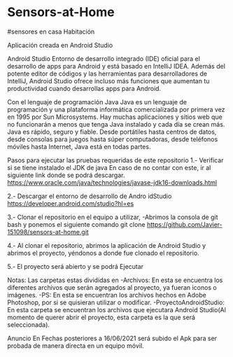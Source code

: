 # Sensors-at-Home
#sensores en casa Habitación 

Aplicación creada en Android Studio
    
 
Android Studio 
            Entorno de desarrollo integrado (IDE) oficial para el desarrollo de apps para Android y está basado en IntelliJ IDEA. Además del potente editor de códigos y las herramientas para desarrolladores de IntelliJ, Android Studio ofrece incluso más funciones que aumentan tu productividad cuando desarrollas apps para Android.

Con el lenguaje de programación Java
Java es un lenguaje de programación y una plataforma informática comercializada por primera vez en 1995 por Sun Microsystems. Hay muchas aplicaciones y sitios web que no funcionarán a menos que tenga Java instalado y cada día se crean más. Java es rápido, seguro y fiable. Desde portátiles hasta centros de datos, desde consolas para juegos hasta súper computadoras, desde teléfonos móviles hasta Internet, Java está en todas partes.


Pasos para ejecutar las pruebas requeridas de este repositorio
1.- Verificar si se tiene instalado el JDK de java
En caso de no contar con este, ir al siguiente link donde se podrá descargar.
https://www.oracle.com/java/technologies/javase-jdk16-downloads.html

2.- Descargar el entorno de desarrollo de Andro idStudio
https://developer.android.com/studio?hl=es

3.- Clonar el repositorio en el equipo a utilizar,
-Abrimos la consola de git bash y ponemos el siguiente comando
git  clone https://github.com/Javier-151098/sensors-at-home.git

4.- Al clonar el repositorio, abrimos la aplicación de Android Studio y abrimos el proyecto, yéndonos a donde fue clonado el repositorio.

5.- El proyecto será abierto y se podrá Ejecutar

Notas:
Las carpetas estas divididas en 
-Archivos: En esta se encuentra los diferentes archivos que serán agregados al proyecto, ya fueran iconos o imágenes.
-PS: En esta se encuentran los archivos hechos en Adobe Photoshop, por si se quisieran utilizar o modificar.
-ProyectoAndroidStudio: En esta carpeta se encuentran los archivos que ejecutara Android Studio(Al momento de querer abrir el proyecto, esta carpeta es la que será seleccionada).


Anuncio
En Fechas posteriores a 16/06/2021 será subido el Apk para ser probada de manera directa en un equipo móvil.
